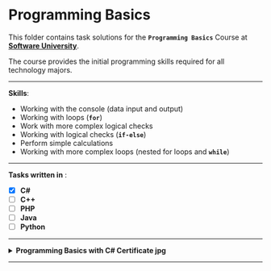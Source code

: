 # Programming Basics

This folder contains task solutions for the **`Programming Basics`** Course at **[Software University](https://softuni.bg/)**.

The course provides the initial programming skills required for all technology majors. 

---

**Skills**:
* Working with the console (data input and output)
* Working with loops (**`for`**)
* Work with more complex logical checks
* Working with logical checks (**`if-else`**)
* Perform simple calculations
* Working with more complex loops (nested for loops and **`while`**)

---

**Tasks written in** :
- [x] **C#** &nbsp;&nbsp;&nbsp;&nbsp;&nbsp;&nbsp;&nbsp;&nbsp;&nbsp;&nbsp;&nbsp;&nbsp;&nbsp;&nbsp;&nbsp;&nbsp;&nbsp;&nbsp;&nbsp;&nbsp;&nbsp;&nbsp;&nbsp;&nbsp;&nbsp;&nbsp;&nbsp; 
- [ ] **C++**
- [ ] **PHP**
- [ ] **Java**
- [ ] **Python**

---

<details>
  <summary><b>Programming Basics with C# Certificate jpg</b></summary>
  <p align="center">
   **Certificate - [Programming Basics with C#](https://softuni.bg/certificates/details/151147/cf23d9d6)**
  </p>
</details>

---
